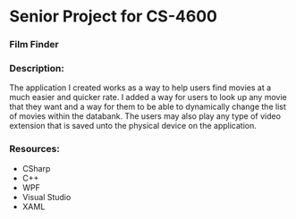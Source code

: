 # Senior Project for CS-4600
### Film Finder

### Description:
The application I created works as a way to help users find movies at a much easier and quicker rate. 
I added a way for users to look up any movie that they want and a way for them to be able to dynamically
change the list of movies within the databank. The users may also play any type of video extension that is
saved unto the physical device on the application. 

### Resources:
* CSharp
* C++
* WPF
* Visual Studio
* XAML
